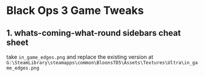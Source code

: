 # Black Ops 3 Game Tweaks

## 1. whats-coming-what-round sidebars cheat sheet

take `in_game_edges.png` and replace the existing version at `G:\SteamLibrary\steamapps\common\BloonsTD5\Assets\Textures\Ultra\in_game_edges.png`
